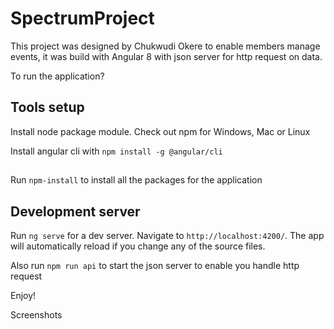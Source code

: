 # SpectrumProject

This project was designed by Chukwudi Okere to enable members manage events, it was build with Angular 8 with json server for http request on data.

To run the application? 

## Tools setup
Install node package module. 
Check out npm for Windows, Mac or Linux

Install angular cli with `npm install -g @angular/cli`


##
Run `npm-install` to install all the packages for the application

## Development server
Run `ng serve` for a dev server. Navigate to `http://localhost:4200/`. The app will automatically reload if you change any of the source files.

Also run `npm run api` to start the json server to enable you handle http request

Enjoy!

Screenshots
